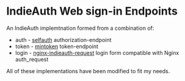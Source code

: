 # IndieAuth Web sign-in Endpoints

An IndieAuth implemtnation formed from a combination of:

* auth - [selfauth](https://github.com/Inklings-io/selfauth) authorization-endpoint
* token - [mintoken](https://github.com/Zegnat/php-mintoken) token-endpoint
* login - [nginx-indieauth-request](https://git.schmarty.net/schmarty/nginx-indieauth-request) login form compatible with Nginx auth_request

All of these implementations have been modified to fit my needs.
